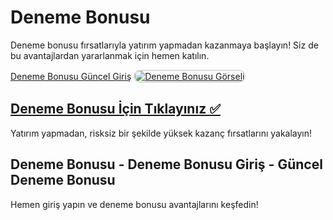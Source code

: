 <h1>Deneme Bonusu</h1>
<p>Deneme bonusu fırsatlarıyla yatırım yapmadan kazanmaya başlayın! Siz de bu avantajlardan yararlanmak için hemen katılın.</p>  
<a href="https://t2m.io/2284401" title="Deneme Bonusu">Deneme Bonusu Güncel Giriş</a>  

<a href="https://t2m.io/2284401">
    <img src="https://i.ibb.co/gtF7ptH/photo-2025-01-13-14-27-16.jpg" alt="Deneme Bonusu Görseli" style="max-width: 100%; border: 2px solid #ddd; border-radius: 10px;">
</a>  

<h2><a href="https://t2m.io/2284401">Deneme Bonusu İçin Tıklayınız ✅</a></h2>  
<p>Yatırım yapmadan, risksiz bir şekilde yüksek kazanç fırsatlarını yakalayın!</p>  

<h2>Deneme Bonusu - Deneme Bonusu Giriş - Güncel Deneme Bonusu</h2>  
<p>Hemen giriş yapın ve deneme bonusu avantajlarını keşfedin!</p>
